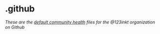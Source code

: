 # .github

*These are the [default community health](https://docs.github.com/en/github/building-a-strong-community/creating-a-default-community-health-file) files for the @123inkt organization on Github*

